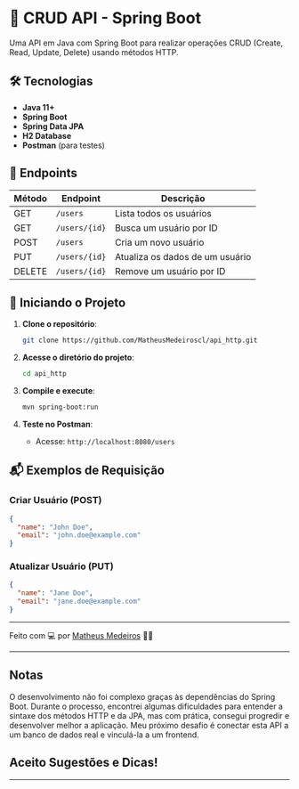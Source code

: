 
# 🚀 CRUD API - Spring Boot

Uma API em Java com Spring Boot para realizar operações CRUD (Create, Read, Update, Delete) usando métodos HTTP.

## 🛠️ Tecnologias

- **Java 11+**
- **Spring Boot**
- **Spring Data JPA**
- **H2 Database**
- **Postman** (para testes)

## 📑 Endpoints

| Método | Endpoint        | Descrição                        |
|--------|-----------------|----------------------------------|
| GET    | `/users`        | Lista todos os usuários          |
| GET    | `/users/{id}`   | Busca um usuário por ID          |
| POST   | `/users`        | Cria um novo usuário             |
| PUT    | `/users/{id}`   | Atualiza os dados de um usuário  |
| DELETE | `/users/{id}`   | Remove um usuário por ID         |

## 🚀 Iniciando o Projeto

1. **Clone o repositório**:
   ```bash
   git clone https://github.com/MatheusMedeiroscl/api_http.git
   ```

2. **Acesse o diretório do projeto**:
   ```bash
   cd api_http
   ```

3. **Compile e execute**:
   ```bash
   mvn spring-boot:run
   ```

4. **Teste no Postman**:
   - Acesse: `http://localhost:8080/users`

## 📬 Exemplos de Requisição

### Criar Usuário (POST)
```json
{
  "name": "John Doe",
  "email": "john.doe@example.com"
}
```

### Atualizar Usuário (PUT)
```json
{
  "name": "Jane Doe",
  "email": "jane.doe@example.com"
}
```

---

Feito com 💻 por [Matheus Medeiros](https://github.com/MatheusMedeiroscl) 🧑‍💻

---

## Notas

O desenvolvimento não foi complexo graças às dependências do Spring Boot. Durante o processo, encontrei algumas dificuldades para entender a sintaxe dos métodos HTTP e da JPA, mas com prática, consegui progredir e desenvolver melhor a aplicação. Meu próximo desafio é conectar esta API a um banco de dados real e vinculá-la a um frontend.

## Aceito Sugestões e Dicas!

---
